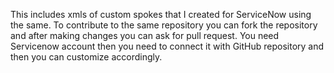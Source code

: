 This includes xmls of custom spokes that I created for ServiceNow using the same.
To contribute to the same repository you can fork the repository and after making changes you can ask for pull request.
You need Servicenow account then you need to connect it with GitHub repository and then you can customize accordingly.
